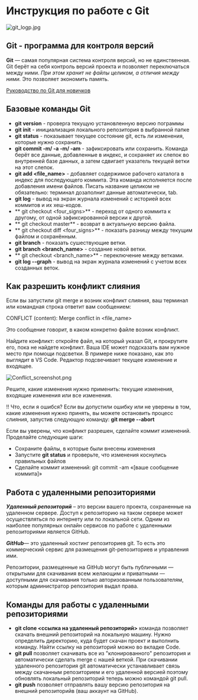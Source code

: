 # Инструкция по работе с Git 
![git_logp.jpg](git_logp.jpg)

## Git - программа для контроля версий

**Git** — самая популярная система контроля версий, но не единственная. Git берёт на себя контроль версий проекта и позволяет переключаться между ними. *При этом хранит не файлы целиком, а отличия между ними.* Это позволяет экономить память.

[Руководство по Git для новичков](https://gist.github.com/Jekins/2bf2d0638163f1294637)

## Базовые команды Git

* **git version** - проверrа текущую установленную версию пограммы
* **git init** - инициализация локального репозитория в выбранной папке
* **git status** - показывает текущее состояние git, есть ли изменения, которые нужно сохранить
* **git commit -m/ -a -m/ -am** - зафиксировать или сохранить. Команда берёт все данные, добавленные в индекс, и сохраняет их слепок во внутренней базе данных, а затем сдвигает указатель текущей ветки на этот слепок.
* **git add <file_name>** - добавляет содержимое рабочего каталога в индекс для последующего коммита. Эта команда исполняется после добавления имени файлов. Писать название целиком не обязательно: терминал дозаполнит данные автоматически, tab.
* **git log** - вывод на экран журнала изменений с историей всех коммитов и их хеш-кодов.
* ** git checkout <four_signs>** - переход от одного коммита к другому, от одной зафиксированной версии к другой.
* ** git checkout master** - возврат в актуальную версию файла.
* ** git checkout diff <four_signs>** - показать разницу между текущим файлом и сохранённым.
* **git branch** - показать сушествующие ветки.
* **git branch <branch_name>** - создание новой ветки.
* ** git checkout <branch_name>** - переключение между ветками.
* **git log --graph** - вывод на экран журнала изменений с учетом всех созданных веток.




## Как разрешить конфликт слияния

Если вы запустили git merge и возник конфликт слияния, ваш терминал или командная строка ответит вам сообщением:

CONFLICT (content): Merge conflict in <file_name>

Это сообщение говорит, в каком конкретно файле возник конфликт.

Найдите конфликт:
откройте файл, на который указал Git, и прокрутите его, пока не найдете конфликт. Ваша IDE может подсказать вам нужное место при помощи подсветки. В примере ниже показано, как это выглядит в VS Code. Редактор подсвечивает текущее изменение и входящее.

![Conflict_screenshot.png](Conflict_screenshot.png)

Решите, какие изменения нужно применить: текущие изменения, входящие изменения или все изменения. 

!!
Что, если я ошибся?
Если вы допустили ошибку или не уверены в том, какие изменения нужно принять, вы можете остановить процесс слияния, запустив следующую команду:
**git merge --abort**

Если вы уверены, что конфликт разрешен, сделайте коммит изменений. Проделайте следующие шаги:

* Сохраните файлы, в которые были внесены изменения
* Запустите **git status** и проверьте, что изменения коснулись правильных файлов
* Сделайте коммит изменений: git commit -am «[ваше сообщение коммита]»

## Работа c удаленными репозиториями

_**Удаленный репозиторий**_ – это версии вашего проекта, сохраненные на удаленном сервере. Доступ к репозиторию на таком сервере может осуществляться по интернету или по локальной сети. Одним из наиболее популярных онлайн сервисов по работе с удаленными репозиториями является GitHub.

_**GitHub**_— это удаленный хостинг репозиториев git. То есть это коммерческий сервис для размещения git-репозиториев и управления ими.

Репозитории, размещенные на GitHub могут быть публичными — открытыми для скачивания всем желающим и приватными — доступными для скачивания только авторизованным пользователям, которым администратор репозитория выдал права. 

## Команды для работы с удаленными репозиториями 

- **git clone <ссылка на удаленный репозиторий>** команда позволяет скачать внешний репозиторий на локальную машину. Нужно определить директорию, куда будет скачан проект и выполнить команду. Найти ссылку на репозиторий можно во вкладке Code.
- **git pull** позволяет скачивать все из "клонированного" репозитория и автоматически сделать merge с нашей веткой. При скачивании удаленного репозитория git автоматически устанавливает связь между скачанным репозиторием и его удаленной версией поэтому обновлять локальный репозиторий теперь можно командой git pull.
- **git push** позволяет отправлять вашу версию репозитория на внешний репозиторийв (ваш аккаунт на GitHub).

